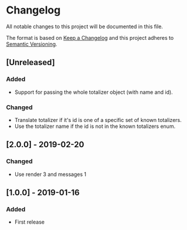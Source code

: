 # Changelog

All notable changes to this project will be documented in this file.

The format is based on [Keep a Changelog](http://keepachangelog.com/en/1.0.0/)
and this project adheres to [Semantic Versioning](http://semver.org/spec/v2.0.0.html).

## [Unreleased]

### Added

- Support for passing the whole totalizer object (with name and id).

### Changed

- Translate totalizer if it's id is one of a specific set of known totalizers.
- Use the totalizer name if the id is not in the known totalizers enum.

## [2.0.0] - 2019-02-20

### Changed

- Use render 3 and messages 1

## [1.0.0] - 2019-01-16

### Added

- First release
